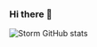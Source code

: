 ### Hi there 👋

![Storm GitHub stats](https://github-readme-stats.vercel.app/api?username=St0rm1k&show_icons=true&count_private=true&theme=tokyonight)
